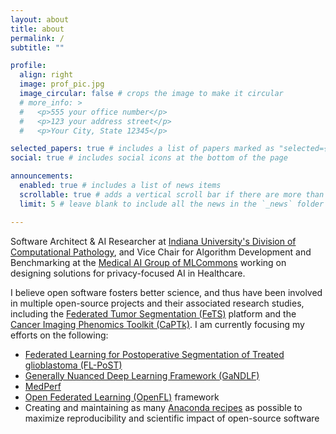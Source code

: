 ```yaml
---
layout: about
title: about
permalink: /
subtitle: ""

profile:
  align: right
  image: prof_pic.jpg
  image_circular: false # crops the image to make it circular
  # more_info: >
  #   <p>555 your office number</p>
  #   <p>123 your address street</p>
  #   <p>Your City, State 12345</p>

selected_papers: true # includes a list of papers marked as "selected={true}"
social: true # includes social icons at the bottom of the page

announcements:
  enabled: true # includes a list of news items
  scrollable: true # adds a vertical scroll bar if there are more than 3 news items
  limit: 5 # leave blank to include all the news in the `_news` folder

---
```


Software Architect & AI Researcher at [Indiana University's Division of Computational Pathology](https://medicine.iu.edu/pathology/research/computational-pathology), and Vice Chair for Algorithm Development and Benchmarking at the [Medical AI Group of MLCommons](https://mlcommons.org/en/groups/research-medical/) working on designing solutions for privacy-focused AI in Healthcare.

I believe open software fosters better science, and thus have been involved in multiple open-source projects and their associated research studies, including the [Federated Tumor Segmentation (FeTS)](https://www.fets.ai/) platform and the [Cancer Imaging Phenomics Toolkit (CaPTk)](https://www.med.upenn.edu/cbica/captk/). I am currently focusing my efforts on the following: 

- [Federated Learning for Postoperative Segmentation of Treated glioblastoma (FL-PoST)](https://fets-ai.github.io/FL-PoST/)
- [Generally Nuanced Deep Learning Framework (GaNDLF)](https://mlcommons.github.io/GaNDLF)
- [MedPerf](https://www.medperf.org)
- [Open Federated Learning (OpenFL)](https://github.com/securefederatedai/openfl) framework
- Creating and maintaining as many [Anaconda recipes](https://github.com/orgs/conda-forge/teams?query=%40sarthakpati) as possible to maximize reproducibility and scientific impact of open-source software
